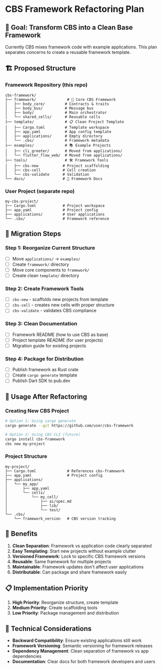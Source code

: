 # CBS Framework Refactoring Plan

## 🎯 Goal: Transform CBS into a Clean Base Framework

Currently CBS mixes framework code with example applications. This plan separates concerns to create a reusable framework template.

## 🏗️ Proposed Structure

### Framework Repository (this repo)
```
cbs-framework/
├── framework/              # 🚀 Core CBS Framework
│   ├── body_core/         # Contracts & traits  
│   ├── body_bus/          # Message bus
│   ├── body/              # Main orchestrator
│   └── shared_cells/      # Reusable cells
├── template/              # 📋 Clean Project Template
│   ├── Cargo.toml         # Template workspace
│   ├── app.yaml           # App config template
│   ├── applications/      # Empty directory
│   └── .cbs/              # Framework metadata
├── examples/              # 📚 Example Projects
│   ├── cli_greeter/       # Moved from applications/
│   └── flutter_flow_web/  # Moved from applications/
├── tools/                 # 🛠️ Framework Tools
│   ├── cbs-new           # Project scaffolding
│   ├── cbs-cell          # Cell creation
│   └── cbs-validate      # Validation
└── docs/                 # 📖 Framework Docs
```

### User Project (separate repo)
```
my-cbs-project/
├── Cargo.toml            # Project workspace
├── app.yaml              # Project config
├── applications/         # User applications
└── .cbs/                 # Framework reference
```

## 🔄 Migration Steps

### Step 1: Reorganize Current Structure
- [ ] Move `applications/` → `examples/`
- [ ] Create `framework/` directory
- [ ] Move core components to `framework/`
- [ ] Create clean `template/` directory

### Step 2: Create Framework Tools
- [ ] `cbs-new` - scaffolds new projects from template
- [ ] `cbs-cell` - creates new cells with proper structure  
- [ ] `cbs-validate` - validates CBS compliance

### Step 3: Clean Documentation
- [ ] Framework README (how to use CBS as base)
- [ ] Project template README (for user projects)
- [ ] Migration guide for existing projects

### Step 4: Package for Distribution
- [ ] Publish framework as Rust crate
- [ ] Create `cargo generate` template
- [ ] Publish Dart SDK to pub.dev

## 🎯 Usage After Refactoring

### Creating New CBS Project
```bash
# Option 1: Using cargo generate
cargo generate --git https://github.com/user/cbs-framework

# Option 2: Using CBS CLI (future)
cargo install cbs-framework
cbs new my-project
```

### Project Structure
```
my-project/
├── Cargo.toml              # References cbs-framework
├── app.yaml                # Project config
├── applications/
│   └── my_app/
│       ├── app.yaml
│       └── cells/
│           └── my_cell/
│               ├── ai/spec.md
│               ├── lib/
│               └── test/
└── .cbs/
    └── framework_version   # CBS version tracking
```

## 🚀 Benefits

1. **Clean Separation**: Framework vs application code clearly separated
2. **Easy Templating**: Start new projects without example clutter
3. **Versioned Framework**: Lock to specific CBS framework versions
4. **Reusable**: Same framework for multiple projects
5. **Maintainable**: Framework updates don't affect user applications
6. **Distributable**: Can package and share framework easily

## 📋 Implementation Priority

1. **High Priority**: Reorganize structure, create template
2. **Medium Priority**: Create scaffolding tools
3. **Low Priority**: Package management and distribution

## 🔧 Technical Considerations

- **Backward Compatibility**: Ensure existing applications still work
- **Framework Versioning**: Semantic versioning for framework releases
- **Dependency Management**: Clean separation of framework vs app dependencies
- **Documentation**: Clear docs for both framework developers and users


